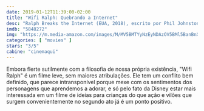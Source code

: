 ```yaml
---
date: 2019-01-12T11:39:00-02:00
title: "Wifi Ralph: Quebrando a Internet"
desc: "Ralph Breaks the Internet (EUA, 2018), escrito por Phil Johnston, Pamela Ribon, Rich Moore, Jim Reardon, Josie Trinidad e Kelly Younger (toda essa gente por essa história?), dirigido por Phil Johnston e Pamela Ribon, com John C. Reilly, Sarah Silverman, Gal Gadot, Taraji P. Henson e outros; na versão brasileira quem dublou Ralph continua sendo Tiago Abravanel, mas agora, depois de protestos no primeiro filme a dubladora de Vanellope é Flora Paulita."
imdb: "5848272"
img: "https://m.media-amazon.com/images/M/MV5BMTYyNzEyNDAzOV5BMl5BanBnXkFtZTgwNTk3NDczNjM@._V1_SY150_CR0,0,101,150_.jpg"
categories: [ "movies" ]
stars: "3/5"
cabine: "cinemaqui"
---
```

Embora flerte sutilmente com a filosofia de nossa própria existência, "Wifi Ralph" é um filme leve, sem maiores atribulações. Ele tem um conflito bem definido, que parece intransponível porque mexe com os sentimentos dos personagens que aprendemos a adorar, e só pelo fato da Disney estar mais interessada em um filme de ideias para crianças do que ação e vilões que surgem convenientemente no segundo ato já é um ponto positivo.
